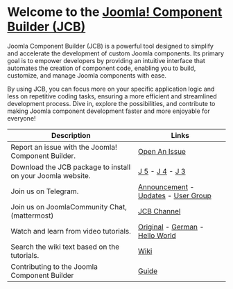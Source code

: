 # Welcome to the [Joomla! Component Builder (JCB)](https://git.vdm.dev/joomla/Component-Builder)

Joomla Component Builder (JCB) is a powerful tool designed to simplify and accelerate the development of custom Joomla
components. Its primary goal is to empower developers by providing an intuitive interface that automates the creation of
component code, enabling you to build, customize, and manage Joomla components with ease.

By using JCB, you can focus more on your specific application logic and less on repetitive coding tasks, ensuring a more
efficient and streamlined development process. Dive in, explore the possibilities, and contribute to making Joomla
component development faster and more enjoyable for everyone!

| Description                                                 | Links                                                                                                                                                                                                                                                                                   |
|-------------------------------------------------------------|-----------------------------------------------------------------------------------------------------------------------------------------------------------------------------------------------------------------------------------------------------------------------------------------|
| Report an issue with the Joomla! Component Builder.         | [Open An Issue](https://git.vdm.dev/joomla/Component-Builder/issues/new/choose)                                                                                                                                                                                                         |
| Download the JCB package to install on your Joomla website. | [J 5](https://git.vdm.dev/joomla/pkg-component-builder/archive/5.x.zip) - [J 4](https://git.vdm.dev/joomla/pkg-component-builder/archive/4.x.zip) - [J 3](https://git.vdm.dev/joomla/pkg-component-builder/archive/3.x.zip)                                                             |
| Join us on Telegram.                                        | [Announcement](https://t.me/Joomla_component_builder) - [Updates](https://t.me/jcb_updates) - [User Group](https://t.me/jcb_group)                                                                                                                                                      |
| Join us on JoomlaCommunity Chat, (mattermost)               | [JCB Channel](https://joomlacommunity.cloud.mattermost.com/main/channels/jcb)                                                                                                                                                                                                           |
| Watch and learn from video tutorials.                       | [Original](https://www.youtube.com/playlist?list=PLQRGFI8XZ_wtGvPQZWBfDzzlERLQgpMRE) - [German](https://www.youtube.com/playlist?list=PLQRGFI8XZ_wu0tDFxJtZFwW7AxA4JHQV7) - [Hello World](https://www.youtube.com/watch?v=IQfsLYIeblk&list=PLQRGFI8XZ_wtGvPQZWBfDzzlERLQgpMRE&index=45) |
| Search the wiki text based on the tutorials.                | [Wiki](https://git.vdm.dev/joomla/Component-Builder/wiki)                                                                                                                                                                                                                               |
| Contributing to the Joomla Component Builder                | [Guide](https://git.vdm.dev/joomla/Component-Builder/src/branch/5.x/.github/CONTRIBUTING.md)                                                                                                                                                                                            |

